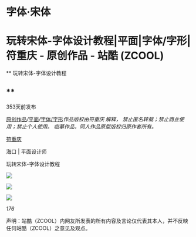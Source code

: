 # 字体·宋体

# 玩转宋体-字体设计教程|平面|字体/字形|符重庆 - 原创作品 - 站酷 (ZCOOL)

\*\*
&#x20;                               玩转宋体-字体设计教程
&#x20;                               &#x20;
&#x20;                              &#x20;
&#x20;                              &#x20;

## &#x20;                           \*\*

&#x20;                               353天前发布
&#x20;                          &#x20;

[原创作品](https://www.zcool.com.cn/discover/0!3!0!0!0!!!!2!-1!1 "原创作品")*/*[平面](https://www.zcool.com.cn/discover/8!3!0!0!0!!!!2!-1!1 "平面")*/*[字体/字形](https://www.zcool.com.cn/discover/8!3!14!0!0!!!!2!-1!1 "字体/字形")*作品版权由符重庆 解释，
&#x20;                                                       禁止匿名转载；禁止商业使用；禁止个人使用。 临摹作品，同人作品原型版权归原作者所有。*

[符重庆
&#x20;               ](https://www.zcool.com.cn/u/19545205 "符重庆
&#x20;               ")

&#x20;              &#x20;
&#x20;                   海口 |
&#x20;                  &#x20;
&#x20;                       平面设计师
&#x20;                  &#x20;
&#x20;                  &#x20;
&#x20;              &#x20;
&#x20;          &#x20;

&#x20;                       玩转宋体-字体设计教程
&#x20;              &#x20;

![](image/011a705ddb8466a8012129e2989fa5.jpg@1280w_1l_0o_100.jpg)

![](https://qhdtc.oss-cn-chengdu.aliyuncs.com/obsidian/0153955ddb8466a8012053c009df3a.jpg@1280w_1l_0o_100.jpg)

![](https://qhdtc.oss-cn-chengdu.aliyuncs.com/obsidian/01fb895ddb8466a8012053c05619f4.jpg@1280w_1l_0o_100.jpg)

*176*

声明：站酷（ZCOOL）内网友所发表的所有内容及言论仅代表其本人，并不反映任何站酷（ZCOOL）之意见及观点。

